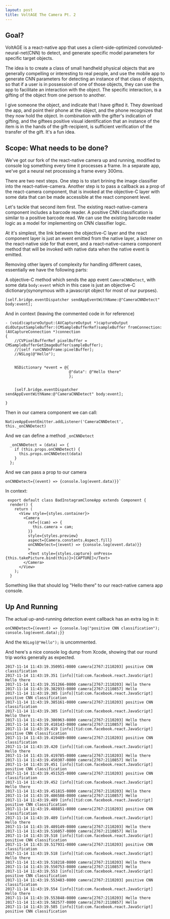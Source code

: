 ```yaml
---
layout: post
title: VoltAGE The Camera Pt. 2
---
```


## Goal?
VoltAGE is a react-native app that uses a client-side-optimized convoluted-neural-net(CNN) to detect, and generate specific model parameters for specific target objects.

The idea is to create a class of small handheld physical objects that are generally compelling or interesting to real people, and use the mobile app to generate CNN parameters for detecting an instance of that class of objects, so that if a user is in possession of one of those objects, they can use the app to facilitate an interaction with the object. The specific interaction, is a gifting of the object from one person to another.

I give someone the object, and indicate that I have gifted it. They download the app, and point their phone at the object, and the phone recognizes that they now hold the object. In combination with the gifter's indication of gifting, and the giftees positive visual identification that an instance of the item is in the hands of the gift-recipient, is sufficient verification of the transfer of the gift. It's a fun idea.

## Scope: What needs to be done?

We've got our fork of the react-native camera up and running, modified to console log something every time it processes a frame. In a separate app, we've got a neural net processing a frame every 300ms.

There are two next steps. One step is to start brining the image classifier into the react-native-camera. Another step is to pass a callback as a prop of the react-camera component, that is invoked at the objective-C layer with some data that can be made accessible at the react component level.

Let's tackle that second item first. The existing react-native-camera component includes a barcode reader. A positive CNN classification is similar to a positive barcode read. We can use the existing barcode reader logic as a model for implementing on CNN classifier logic.

At it's simplest, the link between the objective-C layer and the react component layer is just an event emitted from the native layer, a listener on the react-native side for that event, and a react-native-camera component method that will be invoked with native data when the native event is emitted.

Removing other layers of complexity for handling different cases, essentially we have the following parts:

A objective-C method which sends the app event `CameraCNNDetect`, with some data `body:event` which in this case is just an objective-C dictionary(synonymous with a javascript object for most of our purpses). 

```
[self.bridge.eventDispatcher sendAppEventWithName:@"CameraCNNDetect" body:event];
```
And in context (leaving the commented code in for reference)

```
- (void)captureOutput:(AVCaptureOutput *)captureOutput didOutputSampleBuffer:(CMSampleBufferRef)sampleBuffer fromConnection:(AVCaptureConnection *)connection
{
    //CVPixelBufferRef pixelBuffer = CMSampleBufferGetImageBuffer(sampleBuffer);
    //[self runCNNOnFrame:pixelBuffer];
    //NSLog(@"Hello");
    
    
    NSDictionary *event = @{
                            @"data": @"Hello there"
                            };
                            
    
    [self.bridge.eventDispatcher sendAppEventWithName:@"CameraCNNDetect" body:event];
    
}
```

Then in our camera component we can call:

```
NativeAppEventEmitter.addListener('CameraCNNDetect', this._onCNNDetect)
```

And we can define a method `_onCNNDetect`

```
  _onCNNDetect = (data) => {
    if (this.props.onCNNDetect) {
      this.props.onCNNDetect(data)
    }
  };
 ```
 
 And we can pass a prop to our camera 
 ```
 onCNNDetect={(event) => {console.log(event.data)}}`
 ```
 
 In context:
 
 ```
  export default class BadInstagramCloneApp extends Component {
   render() {
     return (
       <View style={styles.container}>
         <Camera
           ref={(cam) => {
             this.camera = cam;
           }}
           style={styles.preview}
           aspect={Camera.constants.Aspect.fill}
           onCNNDetect={(event) => {console.log(event.data)}}
           >
           <Text style={styles.capture} onPress={this.takePicture.bind(this)}>[CAPTURE]</Text>
         </Camera>
       </View>
     );
   }
 ```

Something like that should log "Hello there" to our react-native camera app console. 

## Up And Running

The actual up-and-running detection event callback has an extra log in it:

```
onCNNDetect={(event) => {console.log("positive CNN classification"); console.log(event.data);}}
```

And the `NSLog(@"Hello");` is uncommented.

And here's a nice console log dump from Xcode, showing that our round trip works generally as expected.

```
2017-11-14 11:43:19.350951-0800 camera[2767:2110203] positive CNN classification
2017-11-14 11:43:19.351 [info][tid:com.facebook.react.JavaScript] Hello there
2017-11-14 11:43:19.351266-0800 camera[2767:2110203] Hello there
2017-11-14 11:43:19.382933-0800 camera[2767:2110857] Hello
2017-11-14 11:43:19.385 [info][tid:com.facebook.react.JavaScript] positive CNN classification
2017-11-14 11:43:19.385161-0800 camera[2767:2110203] positive CNN classification
2017-11-14 11:43:19.385 [info][tid:com.facebook.react.JavaScript] Hello there
2017-11-14 11:43:19.386963-0800 camera[2767:2110203] Hello there
2017-11-14 11:43:19.418143-0800 camera[2767:2110857] Hello
2017-11-14 11:43:19.419 [info][tid:com.facebook.react.JavaScript] positive CNN classification
2017-11-14 11:43:19.419489-0800 camera[2767:2110203] positive CNN classification
2017-11-14 11:43:19.420 [info][tid:com.facebook.react.JavaScript] Hello there
2017-11-14 11:43:19.419785-0800 camera[2767:2110203] Hello there
2017-11-14 11:43:19.450307-0800 camera[2767:2110857] Hello
2017-11-14 11:43:19.451 [info][tid:com.facebook.react.JavaScript] positive CNN classification
2017-11-14 11:43:19.451525-0800 camera[2767:2110203] positive CNN classification
2017-11-14 11:43:19.452 [info][tid:com.facebook.react.JavaScript] Hello there
2017-11-14 11:43:19.451815-0800 camera[2767:2110203] Hello there
2017-11-14 11:43:19.486588-0800 camera[2767:2110857] Hello
2017-11-14 11:43:19.489 [info][tid:com.facebook.react.JavaScript] positive CNN classification
2017-11-14 11:43:19.488851-0800 camera[2767:2110203] positive CNN classification
2017-11-14 11:43:19.489 [info][tid:com.facebook.react.JavaScript] Hello there
2017-11-14 11:43:19.489149-0800 camera[2767:2110203] Hello there
2017-11-14 11:43:19.516057-0800 camera[2767:2110857] Hello
2017-11-14 11:43:19.518 [info][tid:com.facebook.react.JavaScript] positive CNN classification
2017-11-14 11:43:19.517931-0800 camera[2767:2110203] positive CNN classification
2017-11-14 11:43:19.518 [info][tid:com.facebook.react.JavaScript] Hello there
2017-11-14 11:43:19.518218-0800 camera[2767:2110203] Hello there
2017-11-14 11:43:19.550753-0800 camera[2767:2110857] Hello
2017-11-14 11:43:19.553 [info][tid:com.facebook.react.JavaScript] positive CNN classification
2017-11-14 11:43:19.553483-0800 camera[2767:2110203] positive CNN classification
2017-11-14 11:43:19.554 [info][tid:com.facebook.react.JavaScript] Hello there
2017-11-14 11:43:19.553848-0800 camera[2767:2110203] Hello there
2017-11-14 11:43:19.582577-0800 camera[2767:2110857] Hello
2017-11-14 11:43:19.585 [info][tid:com.facebook.react.JavaScript] positive CNN classification
```




